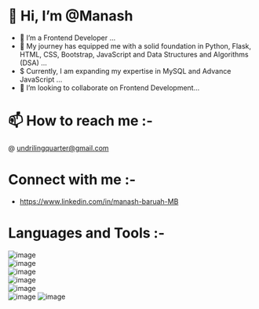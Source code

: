 # 👋 Hi, I’m @Manash
- 👀 I’m a Frontend Developer ...
- 🌱 My journey has equipped me with a solid foundation in Python, Flask, HTML, CSS, Bootstrap, JavaScript and Data Structures and Algorithms (DSA) ...
- $  Currently, I am expanding my expertise in MySQL and Advance JavaScript ...
- 💞️ I’m looking to collaborate on Frontend Development...
  
# 📫 How to reach me :- 
@ undrilingquarter@gmail.com 
  
# Connect with me :-
-   https://www.linkedin.com/in/manash-baruah-MB

# Languages and Tools :-
![image](https://github.com/user-attachments/assets/c4ab16f9-c9f1-4997-9852-bb6c87d05cc4) <br>
![image](https://github.com/user-attachments/assets/1243cd1d-70e9-4656-9961-a7b26fc31ea6) <br>
![image](https://github.com/user-attachments/assets/2b534f3d-0f90-49aa-aa32-b8395a15f53e) <br> 
![image](https://github.com/user-attachments/assets/7f789dcf-f764-41ed-bf4a-4c67285aef43) <br> 
![image](https://github.com/user-attachments/assets/26aa3145-178e-4898-9bbd-1777ccb9ff23) <br />
![image](https://github.com/user-attachments/assets/677558d6-4f9a-44c8-ab46-0fbf84003ded)  ![image](https://github.com/user-attachments/assets/59ec6e05-e7c0-41dc-9568-d7d9142c01e1)









<!---
Undriling/Undriling is a ✨ special ✨ repository because its `README.md` (this file) appears on your GitHub profile.
You can click the Preview link to take a look at your changes.
--->
